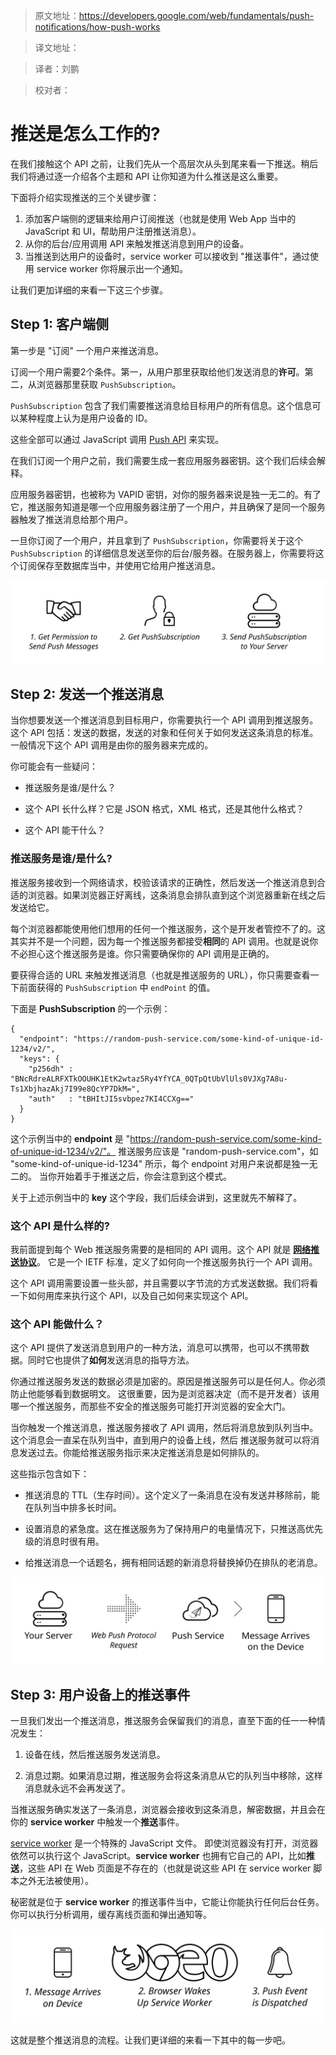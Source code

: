 >原文地址：https://developers.google.com/web/fundamentals/push-notifications/how-push-works

>译文地址：

>译者：刘鹏

>校对者：


# 推送是怎么工作的?

在我们接触这个 API 之前，让我们先从一个高层次从头到尾来看一下推送。稍后我们将通过逐一介绍各个主题和 API 让你知道为什么推送是这么重要。

下面将介绍实现推送的三个关键步骤：

1. 添加客户端侧的逻辑来给用户订阅推送（也就是使用 Web App 当中的 JavaScript 和 UI，帮助用户注册推送消息）。
2. 从你的后台/应用调用 API 来触发推送消息到用户的设备。
3. 当推送到达用户的设备时，service worker 可以接收到 "推送事件"，通过使用 service worker 你将展示出一个通知。

让我们更加详细的来看一下这三个步骤。

## Step 1: 客户端侧

第一步是 "订阅" 一个用户来推送消息。

订阅一个用户需要2个条件。第一，从用户那里获取给他们发送消息的**许可**。第二，从浏览器那里获取 `PushSubscription`。

`PushSubscription` 包含了我们需要推送消息给目标用户的所有信息。这个信息可以某种程度上认为是用户设备的 ID。

这些全部可以通过 JavaScript 调用 [Push API](https://developer.mozilla.org/en-US/docs/Web/API/Push_API) 来实现。

在我们订阅一个用户之前，我们需要生成一套应用服务器密钥。这个我们后续会解释。

应用服务器密钥，也被称为 VAPID 密钥，对你的服务器来说是独一无二的。有了它，推送服务知道是哪一个应用服务器注册了一个用户，并且确保了是同一个服务器触发了推送消息给那个用户。

一旦你订阅了一个用户，并且拿到了 `PushSubscription`，你需要将关于这个 `PushSubscription` 的详细信息发送至你的后台/服务器。在服务器上，你需要将这个订阅保存至数据库当中，并使用它给用户推送消息。

![确保你发送了 `PushSubscription` 到你的后端](./images/svgs/browser-to-server.svg)

## Step 2: 发送一个推送消息

当你想要发送一个推送消息到目标用户，你需要执行一个 API 调用到推送服务。这个 API 包括：发送的数据，发送的对象和任何关于如何发送这条消息的标准。一般情况下这个 API 调用是由你的服务器来完成的。

你可能会有一些疑问：

- 推送服务是谁/是什么？

- 这个 API 长什么样？它是 JSON 格式，XML 格式，还是其他什么格式？

- 这个 API 能干什么？

### 推送服务是谁/是什么?

推送服务接收到一个网络请求，校验该请求的正确性，然后发送一个推送消息到合适的浏览器。如果浏览器正好离线，这条消息会排队直到这个浏览器重新在线之后发送给它。

每个浏览器都能使用他们想用的任何一个推送服务，这个是开发者管控不了的。这其实并不是一个问题，因为每一个推送服务都接受**相同**的 API 调用。也就是说你不必担心这个推送服务是谁。你只需要确保你的 API 调用是正确的。

要获得合适的 URL 来触发推送消息（也就是推送服务的 URL），你只需要查看一下前面获得的 `PushSubscription` 中 `endPoint` 的值。

下面是 **PushSubscription** 的一个示例：

	{
	  "endpoint": "https://random-push-service.com/some-kind-of-unique-id-1234/v2/",
	  "keys": {
	    "p256dh" :
	"BNcRdreALRFXTkOOUHK1EtK2wtaz5Ry4YfYCA_0QTpQtUbVlUls0VJXg7A8u-Ts1XbjhazAkj7I99e8QcYP7DkM=",
	    "auth"   : "tBHItJI5svbpez7KI4CCXg=="
	  }
	}
	
这个示例当中的 **endpoint** 是 "https://random-push-service.com/some-kind-of-unique-id-1234/v2/"。 推送服务应该是 "random-push-service.com"，如 "some-kind-of-unique-id-1234" 所示，每个 endpoint 对用户来说都是独一无二的。
当你开始着手于推送之后，你会注意到这个模式。

关于上述示例当中的 **key** 这个字段，我们后续会讲到，这里就先不解释了。

### 这个 API 是什么样的?

我前面提到每个 Web 推送服务需要的是相同的 API 调用。这个 API 就是 [**网络推送协议**](https://tools.ietf.org/html/draft-ietf-webpush-protocol)。
它是一个 IETF 标准，定义了如何向一个推送服务执行一个 API 调用。

这个 API 调用需要设置一些头部，并且需要以字节流的方式发送数据。我们将看一下如何用库来执行这个 API，以及自己如何来实现这个 API。

### 这个 API 能做什么？

这个 API 提供了发送消息到用户的一种方法，消息可以携带，也可以不携带数据。同时它也提供了**如何**发送消息的指导方法。

你通过推送服务发送的数据必须是加密的。原因是推送服务可以是任何人。你必须防止他能够看到数据明文。
这很重要，因为是浏览器决定（而不是开发者）该用哪一个推送服务，而那些不安全的推送服务可能打开浏览器的安全大门。

当你触发一个推送消息，推送服务接收了 API 调用，然后将消息放到队列当中。这个消息会一直呆在队列当中，直到用户的设备上线，然后
推送服务就可以将消息发送过去。你能给推送服务指示来决定推送消息是如何排队的。

这些指示包含如下：

- 推送消息的 TTL（生存时间）。这个定义了一条消息在没有发送并移除前，能在队列当中排多长时间。

- 设置消息的紧急度。这在推送服务为了保持用户的电量情况下，只推送高优先级的消息时很有用。

- 给推送消息一个话题名，拥有相同话题的新消息将替换掉仍在排队的老消息。

![当你的服务器希望发送一个推送消息，它需要发送一个网络推送协议请求至推送服务](./images/svgs/server-to-push-service.svg)

## Step 3: 用户设备上的推送事件

一旦我们发出一个推送消息，推送服务会保留我们的消息，直至下面的任一一种情况发生：

1. 设备在线，然后推送服务发送消息。

2. 消息过期。如果消息过期，推送服务会将这条消息从它的队列当中移除，这样消息就永远不会再发送了。

当推送服务确实发送了一条消息，浏览器会接收到这条消息，解密数据，并且会在你的 **service worker** 中触发一个**推送**事件。

[service worker](https://developer.mozilla.org/en-US/docs/Web/API/Service_Worker_API) 是一个特殊的 JavaScript 文件。
即使浏览器没有打开，浏览器依然可以执行这个 JavaScript。**service worker** 也拥有它自己的 API，比如**推送**，这些 API 在 Web 页面是不存在的（也就是说这些 API 在 service worker 脚本之外无法被使用）。

秘密就是位于 **service worker** 的推送事件当中，它能让你能执行任何后台任务。你可以执行分析调用，缓存离线页面和弹出通知等。

![当推送服务发送一条推送消息给用户的设备，设备的 service worker 将收到一个推送事件](./images/svgs/push-service-to-sw-event.svg)

这就是整个推送消息的流程。让我们更详细的来看一下其中的每一步吧。
